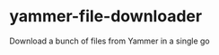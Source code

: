 yammer-file-downloader
======================

Download a bunch of files from Yammer in a single go
